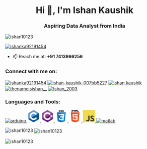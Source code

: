 
<h1 align="center">Hi 👋, I'm Ishan Kaushik</h1>
<h3 align="center">Aspiring Data Analyst from India</h3>


<p align="left"> <img src="https://komarev.com/ghpvc/?username=ishan10123&label=Profile%20views&color=0e75b6&style=flat" alt="ishan10123" /> </p>

<p align="left"> <a href="https://twitter.com/ishanka92191454" target="blank"><img src="https://img.shields.io/twitter/follow/ishanka92191454?logo=twitter&style=for-the-badge" alt="ishanka92191454" /></a> </p>

- 📫 Reach me at: **+91 7413966256**

<h3 align="left">Connect with me on:</h3>
<p align="left">
<a href="https://twitter.com/ishanka92191454" target="blank"><img align="center" src="https://raw.githubusercontent.com/rahuldkjain/github-profile-readme-generator/master/src/images/icons/Social/twitter.svg" alt="ishanka92191454" height="30" width="40" /></a>
<a href="https://linkedin.com/in/ishan-kaushik-007bb5227" target="blank"><img align="center" src="https://raw.githubusercontent.com/rahuldkjain/github-profile-readme-generator/master/src/images/icons/Social/linked-in-alt.svg" alt="ishan-kaushik-007bb5227" height="30" width="40" /></a>
<a href="https://fb.com/ishan kaushik" target="blank"><img align="center" src="https://raw.githubusercontent.com/rahuldkjain/github-profile-readme-generator/master/src/images/icons/Social/facebook.svg" alt="ishan kaushik" height="30" width="40" /></a>
<a href="https://instagram.com/thenameisishan__" target="blank"><img align="center" src="https://raw.githubusercontent.com/rahuldkjain/github-profile-readme-generator/master/src/images/icons/Social/instagram.svg" alt="thenameisishan__" height="30" width="40" /></a>
<a href="https://leetcode.com/u/Ishan_2003/" target="blank"><img align="center" src="https://drive.google.com/file/d/1uJs4cZv6n3IgVV_SrKIc1-4la8lsdGSV/view?usp=drive_link" alt="Ishan_2003" height="30" width="40" /></a>
</p>

<h3 align="left">Languages and Tools:</h3>
<p align="left"> <a href="https://www.arduino.cc/" target="_blank" rel="noreferrer"> <img src="https://cdn.worldvectorlogo.com/logos/arduino-1.svg" alt="arduino" width="40" height="40"/> </a> <a href="https://www.cprogramming.com/" target="_blank" rel="noreferrer"> <img src="https://raw.githubusercontent.com/devicons/devicon/master/icons/c/c-original.svg" alt="c" width="40" height="40"/> </a> <a href="https://www.w3schools.com/cs/" target="_blank" rel="noreferrer"> <img src="https://raw.githubusercontent.com/devicons/devicon/master/icons/csharp/csharp-original.svg" alt="csharp" width="40" height="40"/> </a> <a href="https://www.w3schools.com/css/" target="_blank" rel="noreferrer"> <img src="https://raw.githubusercontent.com/devicons/devicon/master/icons/css3/css3-original-wordmark.svg" alt="css3" width="40" height="40"/> </a> <a href="https://www.w3.org/html/" target="_blank" rel="noreferrer"> <img src="https://raw.githubusercontent.com/devicons/devicon/master/icons/html5/html5-original-wordmark.svg" alt="html5" width="40" height="40"/> </a> <a href="https://developer.mozilla.org/en-US/docs/Web/JavaScript" target="_blank" rel="noreferrer"> <img src="https://raw.githubusercontent.com/devicons/devicon/master/icons/javascript/javascript-original.svg" alt="javascript" width="40" height="40"/> </a> <a href="https://www.mathworks.com/" target="_blank" rel="noreferrer"> <img src="https://upload.wikimedia.org/wikipedia/commons/2/21/Matlab_Logo.png" alt="matlab" width="40" height="40"/> </a> </p>

<p><img align="left" src="https://github-readme-stats.vercel.app/api/top-langs?username=ishan10123&show_icons=true&locale=en&layout=compact" alt="ishan10123" /></p>

<p>&nbsp;<img align="center" src="https://github-readme-stats.vercel.app/api?username=ishan10123&show_icons=true&locale=en" alt="ishan10123" /></p>

<p><img align="center" src="https://github-readme-streak-stats.herokuapp.com/?user=ishan10123&" alt="ishan10123" /></p>
